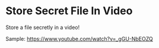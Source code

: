 # Store Secret File In Video
 Store a file secretly in a video!

Sample: https://www.youtube.com/watch?v=_gGU-NbEOZQ
